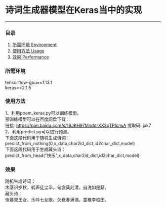 # 诗词生成器模型在Keras当中的实现
---

### 目录
1. [所需环境 Environment](#所需环境)
2. [使用方法 Usage](#使用方法)
3. [效果 Performance](#效果)

### 所需环境
tensorflow-gpu==1.13.1  
keras==2.1.5  

### 使用方法
1、利用poem_keras.py可以训练模型。  
预训练模型可以在百度网盘下载：  
链接: https://pan.baidu.com/s/19JKH97MnddrXX3qTPIcrwA 提取码: jxk7  
2、利用predict.py可以进行预测。  
下面这段代码用于随机生成诗词：  
predict_from_nothing(0,x_data,char2id_dict,id2char_dict,model)  
下面这段代码用于生成藏头诗：  
predict_from_head("快乐",x_data,char2id_dict,id2char_dict,model)  

### 效果
随机生成诗词：  
木落识岁秋，鹤声徒尘毕。句衾莫刻清，自洗如是薪。  
藏头诗：  
快慕双王女，乐吟七女歌。欠衰春满酒，童稚李临田。
